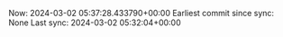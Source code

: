 Now: 2024-03-02 05:37:28.433790+00:00 Earliest commit since sync: None Last sync: 2024-03-02 05:32:04+00:00
